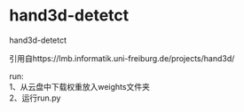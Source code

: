 # hand3d-detetct
hand3d-detetct

引用自https://lmb.informatik.uni-freiburg.de/projects/hand3d/

run:  
1、从云盘中下载权重放入weights文件夹   
2、运行run.py
